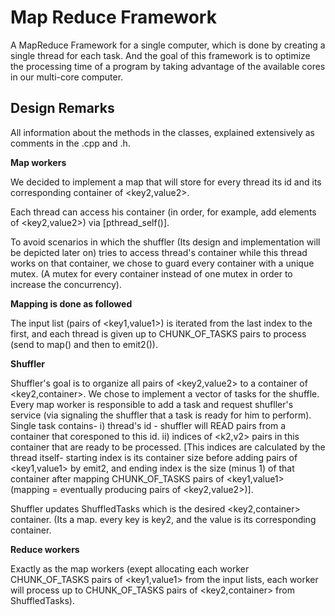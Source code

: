 # Map Reduce Framework

A MapReduce Framework for a single computer, which is done by creating a single thread for each task. And the goal of this framework is to optimize the processing time of a program by taking advantage of the available cores in our multi-core computer.

## Design Remarks

All information about the methods in the classes, explained extensively as
comments in the .cpp and .h.

__Map workers__

We decided to implement a map that will store for every thread
its id and its corresponding container of <key2,value2>.

Each thread can access his container (in order, for example, add elements of
<key2,value2>) via [pthread_self()].

To avoid scenarios in which the shuffler (Its design and implementation will be
depicted later on) tries to access thread's container while this thread
works on that container, we chose to guard every container with a unique mutex.
(A mutex for every container instead of one mutex in order to increase the
concurrency).

__Mapping is done as followed__

The input list (pairs of <key1,value1>) is iterated from the last index to the
first, and each thread is given up to CHUNK_OF_TASKS pairs to process
(send to map() and then to emit2()).

__Shuffler__

Shuffler's goal is to organize all pairs of <key2,value2> to a container of
<key2,container<value2>>.
We chose to implement a vector of tasks for the shuffle.
Every map worker is responsible to add a task and request shufller's service
(via signaling the shuffler that a task is ready for him to perform).
Single task contains- i) thread's id - shuffler will READ pairs from a container
that coresponed to this id. ii) indices of <k2,v2> pairs in this container
that are ready to be processed. [This indices are calculated by the thread
itself- starting index is its container size before adding pairs of
<key1,value1> by emit2, and ending index is the size (minus 1) of that container
after mapping CHUNK_OF_TASKS pairs of <key1,value1> (mapping = eventually
producing pairs of <key2,value2>)].

Shuffler updates ShuffledTasks which is the desired <key2,container<value2>>
container. (Its a map. every key is key2, and the value is its corresponding
container<value2>.

__Reduce workers__

Exactly as the map workers (exept allocating each worker CHUNK_OF_TASKS pairs of
<key1,value1> from the input lists, each worker will process up to
CHUNK_OF_TASKS pairs of <key2,container<value2>> from ShuffledTasks).
